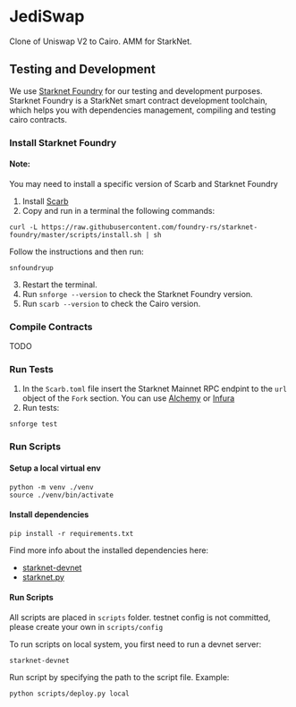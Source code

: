 # JediSwap

Clone of Uniswap V2 to Cairo. AMM for StarkNet.

## Testing and Development

We use [Starknet Foundry](https://github.com/foundry-rs/starknet-foundry) for our testing and development purposes. 
Starknet Foundry is a StarkNet smart contract development toolchain, which helps you with dependencies management, compiling and testing cairo contracts.

### Install Starknet Foundry

#### Note:
You may need to install a specific version of Scarb and Starknet Foundry

1. Install [Scarb](https://docs.swmansion.com/scarb/download.html)
2. Copy and run in a terminal the following commands:
```
curl -L https://raw.githubusercontent.com/foundry-rs/starknet-foundry/master/scripts/install.sh | sh
```
Follow the instructions and then run:
```
snfoundryup
```
3. Restart the terminal.
4. Run `snforge --version` to check the Starknet Foundry version.
5. Run `scarb --version` to check the Cairo version.

### Compile Contracts
TODO

### Run Tests
1. In the `Scarb.toml` file insert the Starknet Mainnet RPC endpint to the `url` object of the `Fork` section. You can use [Alchemy](https://www.alchemy.com/) or [Infura](https://www.infura.io/)
2. Run tests:
```
snforge test
```

### Run Scripts


#### Setup a local virtual env

```
python -m venv ./venv
source ./venv/bin/activate
```

#### Install dependencies
```
pip install -r requirements.txt
```

Find more info about the installed dependencies here:
* [starknet-devnet](https://github.com/Shard-Labs/starknet-devnet)
* [starknet.py](https://github.com/software-mansion/starknet.py)


#### Run Scripts

All scripts are placed in ```scripts``` folder. testnet config is not committed, please create your own in ```scripts/config```

To run scripts on local system, you first need to run a devnet server:
```
starknet-devnet
```

Run script by specifying the path to the script file. Example:
```
python scripts/deploy.py local
```